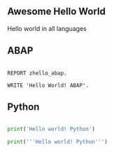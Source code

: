 ## Awesome Hello World
Hello world in all languages

## ABAP

```ABAP

REPORT zhello_abap.

WRITE 'Hello World! ABAP'.

```

## Python 

```Python 

print('Hello world! Python')

print('''Hello world! Python''')

```

